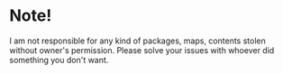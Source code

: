# Note!
I am not responsible for any kind of packages, maps, contents stolen without owner's permission. 
Please solve your issues with whoever did something you don't want.
